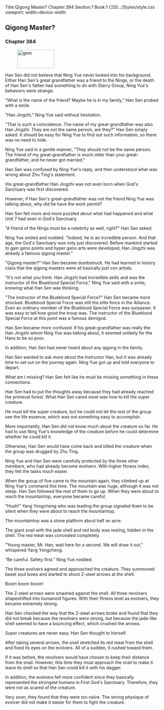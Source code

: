 Title:Qigong Master? 
Chapter:384 
Section:1 
Book:1 
CSS:../Styles/style.css 
viewport: width=device-width
  
## Qigong Master?
### Chapter 384 
<figure>
	<img src="../Images/gem.gif" alt="gem" id="gem" width="120" height="60" />
</figure>
  

  
  Han Sen did not believe that Ning Yue never looked into his background. Either Han Sen's great grandfather was a friend to the Nings, or the death of Han Sen's father had something to do with Starry Group, Ning Yue's behaviors were strange.

"What is the name of the friend? Maybe he is in my family," Han Sen probed with a smile.

"Han Jingzhi," Ning Yue said without hesitation.

"That is such a coincidence. The name of my great-grandfather was also Han Jingzhi. They are not the same person, are they?" Han Sen simply asked. It should be easy for Ning Yue to find out such information, so there was no need to hide.

Ning Yue said in a gentle manner, "They should not be the same person. The friend of my great-grandfather is much older than your great-grandfather, and he never got married."

Han Sen was confused by Ning Yue's reply, and then understood what was wrong about Zhu Ting's statement.

His great-grandfather Han Jingzhi was not even born when God's Sanctuary was first discovered.

However, if Han Sen's great-grandfather was not the friend Ning Yue was talking about, why did he have the work permit?

Han Sen felt more and more puzzled about what had happened and what Unit 7 had seen in God's Sanctuary.

"A friend of the Nings must be a celebrity as well, right?" Han Sen asked.

Ning Yue smiled and nodded. "Indeed, he is an incredible person. And that age, the God's Sanctuary was only just discovered. Before mankind started to gain geno points and hyper geno arts were developed, Han Jingzhi was already a famous qigong master."

"Qigong master?" Han Sen became dumbstruck. He had learned in history class that the qigong masters were all basically just con artists.

"It's not what you think. Han Jingzhi had incredible skills and was the instructor of the Blueblood Special Force," Ning Yue said with a smile, knowing what Han Sen was thinking.

"The instructor of the Blueblood Special Force?" Han Sen became more shocked. Blueblood Special Force was still the elite force in the Alliance. Even an ordinary member of the Blueblood Special Force was surpasser. It was easy to tell how good the troop was. The instructor of the Blueblood Special Force at this point was a famous demigod.

Han Sen became more confused. If his great-grandfather was really the Han Jingzhi whom Ning Yue was talking about, it seemed unlikely for the Hans to be so poor.

In addition, Han Sen had never heard about any qigong in the family.

Han Sen wanted to ask more about the Instructor Han, but it was already time to set out on the journey again. Ning Yue got up and told everyone to depart.

What am I missing? Han Sen felt like he must be missing something in these connections.

Han Sen had to put the thoughts away because they had already reached the primeval forest. What Han Sen cared most was how to kill the super creature.

He must kill the super creature, but he could not let the rest of the group see the life essence, which was not something easy to accomplish.

More importantly, Han Sen did not know much about the creature so far. He had to use Ning Yue's knowledge of the creature before he could determine whether he could kill it.

Otherwise, Han Sen would have come back and killed the creature when the group was drugged by Zhu Ting.

Ning Yue and Han Sen were carefully protected by the three other members, who had already become evolvers. With higher fitness index, they felt the tasks much easier.

When the group of five came to the mountain again, they climbed up at Ning Yue's command this time. The mountain was huge, although it was not steep. Han Sen followed the rest of them to go up. When they were about to reach the mountaintop, everyone became careful.

"Hush!" Yang Yongcheng who was leading the group signaled them to be silent when they were about to reach the mountaintop.

The mountaintop was a stone platform about half an acre.

The giant snail with the jade shell and red body was resting, hidden in the shell. The red meat was concealed completely.

"Young master, Mr. Han, wait here for a second. We will draw it out," whispered Yang Yongcheng.

"Be careful. Safety first." Ning Yue nodded.

The three evolvers agreed and approached the creature. They summoned beast soul bows and started to shoot Z-steel arrows at the shell.

Boom boom boom!

The Z-steel arrows were smashed against the shell. All three revolvers shapeshifted into humanoid figures. With their fitness level as evolvers, they became extremely strong.

Han Sen checked the way that the Z-steel arrows broke and found that they did not break because the revolvers were strong, but because the jade-like shell seemed to have a bouncing effect, which crushed the arrows.

Super creatures are never easy. Han Sen thought to himself.

After taking several arrows, the snail stretched its red meat from the shell and fixed its eyes on the evolvers. All of a sudden, it rushed toward them.

If it was before, the revolvers would have chosen to keep their distance from the snail. However, this time they must approach the snail to make it leave its shell so that Han Sen could kill it with his dagger.

In addition, the evolvers felt more confident since they basically represented the strongest humans in First God's Sanctuary. Therefore, they were not as scared of the creature.

Very soon, they found that they were too naïve. The strong physique of evolver did not make it easier for them to fight the creature.
